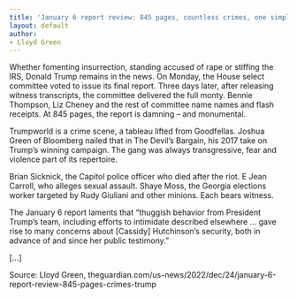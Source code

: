 ```yaml
---
title: 'January 6 report review: 845 pages, countless crimes, one simple truth – Trump did it'
layout: default
author:
- Lloyd Green
---
```


Whether fomenting insurrection, standing accused of rape or stiffing the IRS, Donald Trump remains in the news. On Monday, the House select committee voted to issue its final report. Three days later, after releasing witness transcripts, the committee delivered the full monty. Bennie Thompson, Liz Cheney and the rest of committee name names and flash receipts. At 845 pages, the report is damning – and monumental.

Trumpworld is a crime scene, a tableau lifted from Goodfellas. Joshua Green of Bloomberg nailed that in The Devil’s Bargain, his 2017 take on Trump’s winning campaign. The gang was always transgressive, fear and violence part of its repertoire.

Brian Sicknick, the Capitol police officer who died after the riot. E Jean Carroll, who alleges sexual assault. Shaye Moss, the Georgia elections worker targeted by Rudy Giuliani and other minions. Each bears witness.

The January 6 report laments that “thuggish behavior from President Trump’s team, including efforts to intimidate described elsewhere … gave rise to many concerns about [Cassidy] Hutchinson’s security, both in advance of and since her public testimony.”

[…]

Source: Lloyd Green, theguardian.com/us-news/2022/dec/24/january-6-report-review-845-pages-crimes-trump
